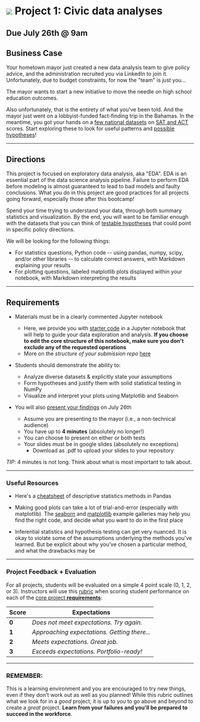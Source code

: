 # ![](https://ga-dash.s3.amazonaws.com/production/assets/logo-9f88ae6c9c3871690e33280fcf557f33.png) Project 1: Civic data analyses

## Due July 26th @ 9am

## Business Case

Your hometown mayor just created a new data analysis team to give policy advice, and the administration recruited _you_ via LinkedIn to join it. Unfortunately, due to budget constraints, for now the "team" is just you...

The mayor wants to start a new initiative to move the needle on high school education outcomes.

Also unfortunately, that is the entirety of what you've been told. And the mayor just went on a lobbyist-funded fact-finding trip in the Bahamas. In the meantime, you got your hands on a [few national datasets][data] on [SAT and ACT][background] scores. Start exploring these to look for useful patterns and [possible hypotheses][ps]!

---

## Directions

This project is focused on exploratory data analysis, aka "EDA". EDA is an essential part of the data science analysis pipeline. Failure to perform EDA before modeling is almost guaranteed to lead to bad models and faulty conclusions. What you do in this project are good practices for all projects going forward, especially those after this bootcamp!

Spend your time trying to understand your data, through both summary statistics and visualization. By the end, you will want to be familiar enough with the datasets that you can think of [testable hypotheses][ps] that could point in specific policy directions.

We will be looking for the following things:

- For statistics questions, Python code -- using pandas, numpy, scipy, and/or other libraries -- to calculate correct answers, with Markdown explaining your results
- For plotting questions, labeled matplotlib plots displayed within your notebook, with Markdown interpreting the results

---

## Requirements

- Materials must be in a clearly commented Jupyter notebook
  - Here, we provide you with [starter code](./code/starter-code.ipynb) in a Jupyter notebook that will help to guide your data exploration and analysis. **If you choose to edit the core structure of this notebook, make sure you don't exclude any of the requested operations**
  - More on the *structure of your submission repo* [here][deliverables]
- Students should demonstrate the ability to:

    - Analyze diverse datasets & explicitly state your assumptions
    - Form hypotheses and justify them with solid statistical testing in NumPy
    - Visualize and interpret your plots using Matplotlib and Seaborn

- You will also [present your findings][presentation] on July 26th
    - Assume you are presenting to the mayor (i.e., a non-technical audience)
    - You have up to **4 minutes** (absolutely no longer!)
    - You can choose to present on either or both tests
    - Your slides must be in google slides (absolutely no exceptions)
      - Download as .pdf to upload your slides to your repository

*TIP*: 4 minutes is not long.  Think about what is most important to talk about.  

---

### Useful Resources

- Here's a [cheatsheet](https://chrisalbon.com/code/python/data_wrangling/pandas_dataframe_descriptive_stats/) of descriptive statistics methods in Pandas

- Making good plots can take a lot of trial-and-error (especially with matplotlib). The [seaborn](http://seaborn.pydata.org/examples/) and [matplotlib](https://matplotlib.org/stable/gallery/index.html) example galleries may help you find the right code, and decide what you want to do in the first place

- Inferential statistics and hypothesis testing can get very nuanced. It is okay to violate some of the assumptions underlying the methods you've learned. But be explicit about why you've chosen a particular method, and what the drawbacks may be

---

### Project Feedback + Evaluation

For all projects, students will be evaluated on a simple 4 point scale (0, 1, 2, or 3). Instructors will use this [rubric][rubric] when scoring student performance on each of the [core project **requirements**][rubric]:

 Score | Expectations
 ----- | ------------
 **0** | _Does not meet expectations. Try again._
 **1** | _Approaching expectations. Getting there..._
 **2** | _Meets expectations. Great job._
 **3** | _Exceeds expectations. Portfolio-ready!_

---

### REMEMBER:

This is a learning environment and you are encouraged to try new things, even if they don't work out as well as you planned! While this rubric outlines what we look for in a _good_ project, it is up to you to go above and beyond to create a _great_ project. **Learn from your failures and you'll be prepared to succeed in the workforce**.

[data]: https://git.generalassemb.ly/dsir-712/project_1/wiki/Data
[deliverables]: https://git.generalassemb.ly/dsir-712/project_1/wiki/Deliverables
[rubric]: https://git.generalassemb.ly/dsir-712/project_1/wiki/Grading-Rubric
[presentation]: https://git.generalassemb.ly/dsir-712/project_1/wiki/Presentation
[ps]: https://git.generalassemb.ly/dsir-712/project_1/wiki/Problem-Statement
[background]: https://git.generalassemb.ly/dsir-712/project_1/wiki/SAT-ACT-background
